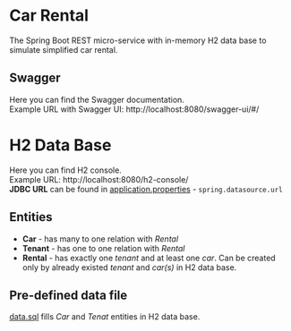 # Car Rental
The Spring Boot REST micro-service with in-memory H2 data base to simulate simplified car rental.

## Swagger
Here you can find the Swagger documentation.  
Example URL with Swagger UI: http://localhost:8080/swagger-ui/#/

# H2 Data Base
Here you can find H2 console.  
Example URL: http://localhost:8080/h2-console/  
**JDBC URL** can be found in [application.properties](src/main/resources/application.properties) - `spring.datasource.url`  

## Entities
* **Car** - has many to one relation with _Rental_
* **Tenant** - has one to one relation with _Rental_
* **Rental** - has exactly one _tenant_ and at least one _car_. Can be created only by already existed _tenant_ and _car(s)_ in H2 data base. 

## Pre-defined data file
[data.sql](https://github.com/shadarok/car-rental/blob/master/src/main/resources/data.sql) fills _Car_ and _Tenat_ entities in H2 data base.

